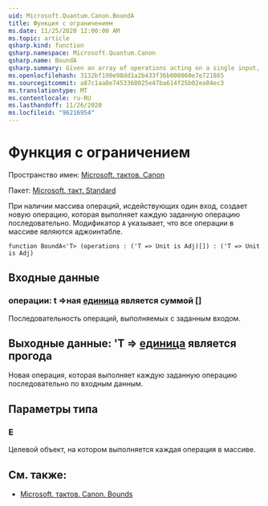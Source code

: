 ```yaml
---
uid: Microsoft.Quantum.Canon.BoundA
title: Функция с ограничением
ms.date: 11/25/2020 12:00:00 AM
ms.topic: article
qsharp.kind: function
qsharp.namespace: Microsoft.Quantum.Canon
qsharp.name: BoundA
qsharp.summary: Given an array of operations acting on a single input, produces a new operation that performs each given operation in sequence. The modifier `A` indicates that all operations in the array are adjointable.
ms.openlocfilehash: 3132bf198e98dd1a2b433f36b000060e7e721865
ms.sourcegitcommit: a87c1aa8e7453360025e47ba614f25b02ea84ec3
ms.translationtype: MT
ms.contentlocale: ru-RU
ms.lasthandoff: 11/26/2020
ms.locfileid: "96216954"
---
```

# <a name="bounda-function"></a>Функция с ограничением

Пространство имен: [Microsoft. тактов. Canon](xref:Microsoft.Quantum.Canon)

Пакет: [Microsoft. такт. Standard](https://nuget.org/packages/Microsoft.Quantum.Standard)


При наличии массива операций, исдействующих один вход, создает новую операцию, которая выполняет каждую заданную операцию последовательно.
Модификатор `A` указывает, что все операции в массиве являются аджоинтабле.

```qsharp
function BoundA<'T> (operations : ('T => Unit is Adj)[]) : ('T => Unit is Adj)
```


## <a name="input"></a>Входные данные

### <a name="operations--t--unit--is-adj"></a>операции: t =>ная [единица](xref:microsoft.quantum.lang-ref.unit)  является суммой []

Последовательность операций, выполняемых с заданным входом.



## <a name="output--t--unit--is-adj"></a>Выходные данные: 'T => [единица](xref:microsoft.quantum.lang-ref.unit)  является прогода

Новая операция, которая выполняет каждую заданную операцию последовательно по входным данным.

## <a name="type-parameters"></a>Параметры типа

### <a name="t"></a>Е

Целевой объект, на котором выполняется каждая операция в массиве.

## <a name="see-also"></a>См. также:

- [Microsoft. тактов. Canon. Bounds](xref:Microsoft.Quantum.Canon.Bound)